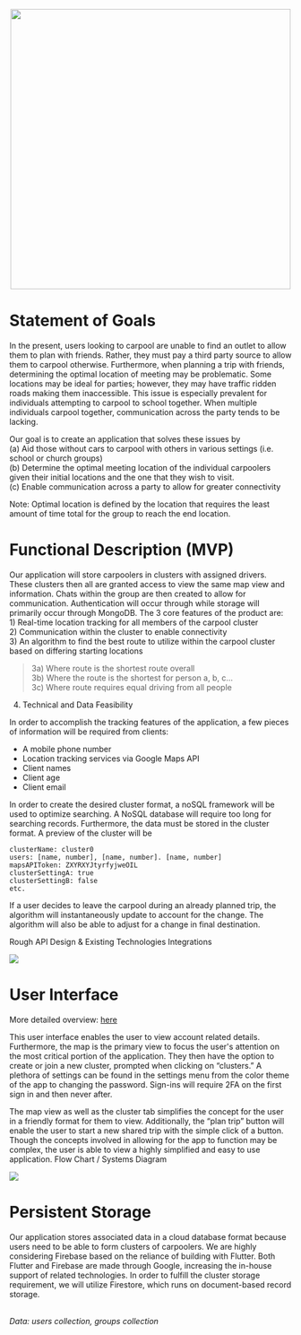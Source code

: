 <p align="center">
<img src="https://firebasestorage.googleapis.com/v0/b/share-ff6c6.appspot.com/o/logos%2FSharePool%20(7).png?alt=media&token=77c0cf20-edc8-4b47-820e-f77fe941af87" align="center" width="500">
</p>

# Statement of Goals

In the present, users looking to carpool are unable to find an outlet to allow them to plan with friends. Rather, they must pay a third party source to allow them to carpool otherwise. Furthermore, when planning a trip with friends, determining the optimal location of meeting may be problematic. Some locations may be ideal for parties; however, they may have traffic ridden roads making them inaccessible. This issue is especially prevalent for individuals attempting to carpool to school together. When multiple individuals carpool together, communication across the party tends to be lacking. 

Our goal is to create an application that solves these issues by <br>
(a) Aid those without cars to carpool with others in various settings (i.e. school or church groups)<br>
(b) Determine the optimal meeting location of the individual carpoolers given their initial locations and the one that they wish to visit.<br>
(c) Enable communication across a party to allow for greater connectivity

Note: Optimal location is defined by the location that requires the least amount of time total for the group to reach the end location.

# Functional Description (MVP)
Our application will store carpoolers in clusters with assigned drivers. These clusters then all are granted access to view the same map view and information. Chats within the group are then created to allow for communication. Authentication will occur through 
while storage will primarily occur through MongoDB.
The 3 core features of the product are: 
<br> 1) Real-time location tracking for all members of the carpool cluster
<br> 2) Communication within the cluster to enable connectivity
<br> 3) An algorithm to find the best route to utilize within the carpool cluster based on differing starting locations <br>
> 3a) Where route is the shortest route overall <br>
> 3b) Where the route is the shortest for person a, b, c… <br> 
> 3c) Where route requires equal driving from all people <br>
4) Technical and Data Feasibility

In order to accomplish the tracking features of the application, a few pieces of information will be required from clients:

- A mobile phone number
- Location tracking services via Google Maps API
- Client names
- Client age
- Client email

In order to create the desired cluster format, a noSQL framework will be used to optimize searching. A NoSQL database will require too long for searching records. Furthermore, the data must be stored in the cluster format. A preview of the cluster will be

	clusterName: cluster0
	users: [name, number], [name, number]. [name, number]
	mapsAPIToken: ZXYRXYJtyrfyjweOIL
	clusterSettingA: true
	clusterSettingB: false
	etc.

If a user decides to leave the carpool during an already planned trip, the algorithm will instantaneously update to account for the change. The algorithm will also be able to adjust for a change in final destination.

Rough API Design & Existing Technologies Integrations

<img src="https://firebasestorage.googleapis.com/v0/b/share-ff6c6.appspot.com/o/documentation%2FSharePool-1.png?alt=media&token=681b038f-561b-498b-a890-44bb38bdb3ef">

# User Interface

More detailed overview: <a href="https://docs.google.com/presentation/d/1HZ7SRH_6nC0nRpSxr_j3cDCzgjDWCj1n96qr3oCYHMw/edit#slide=id.g21131501bb0_1_0">here</a>

This user interface enables the user to view account related details. Furthermore, the map is the primary view to focus the user's attention on the most critical portion of the application. They then have the option to create or join a new cluster, prompted when clicking on “clusters.” A plethora of settings can be found in the settings menu from the color theme of the app to changing the password. Sign-ins will require 2FA on the first sign in and then never after. 

The map view as well as the cluster tab simplifies the concept for the user in a friendly format for them to view. Additionally, the “plan trip” button will enable the user to start a new shared trip with the simple click of a button. Though the concepts involved in allowing for the app to function may be complex, the user is able to view a highly simplified and easy to use application.
Flow Chart / Systems Diagram

<img src="https://firebasestorage.googleapis.com/v0/b/share-ff6c6.appspot.com/o/documentation%2Fsystemsdiagram.png?alt=media&token=2b7226f5-f5d5-4eb3-ba46-92c7ee86eb3c">

# Persistent Storage
Our application stores associated data in a cloud database format because users need to be able to form clusters of carpoolers. We are highly considering Firebase based on the reliance of building with Flutter. Both Flutter and Firebase are made through Google, increasing the in-house support of related technologies. In order to fulfill the cluster storage requirement, we will utilize Firestore, which runs on document-based record storage.

<br> <i>Data: users collection, groups collection</i>
